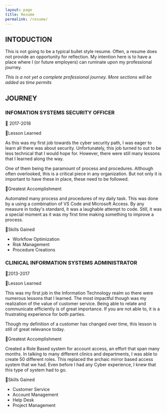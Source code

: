 ```yaml
---
layout: page
title: Resume
permalink: /resume/
---
```

## INTODUCTION

This is not going to be a typical bullet style resume.  Often, a resume does not provide an opportunity for reflection.  My intention here is to have a place where I (or future employers) can ruminate upon my professional journey. 

*This is a not yet a complete professional journey.  More sections will be added as time permits*


## JOURNEY

### INFOMATION SYSTEMS SECURITY OFFICER

📅 2017-2018

💭Lesson Learned

As this was my first job towards the cyber security path, I was eager to learn all there was about security.  Unfortunately, this job turned to out to be less technical that I would hope for.  However, there were still many lessons that I learned along the way.  

One of them being the paramount of process and procedures.  Although often overlooked, this is a critical piece in any organization.   But not only it is important to have these in place, these need to be followed.   

🥇Greatest Accomplishment

Automated many process and procedures of my daily task.  This was done by a using a combination of VS Code and Microsoft Access.  By any measure in today's standard, it was a laughable attempt to code.  Still, it was a special moment as it was my first time making something to improve a process. 

🎯Skills Gained

- Workflow Optimization
- Risk Management
- Procedure Creations
### CLINICAL INFORMATION SYSTEMS ADMINISTRATOR

📅2013-2017

💭Lesson Learned

This was my first job in the Information Technology realm so there were numerous lessons that I learned. The most impactful though was my realization of the value of customer service.  Being able to relate and communicate efficiently is of great importance.  If you are not able to, it is a frustrating experience for both parties. 

Though my definition of a customer has changed over time, this lesson is still of great relevance today.


🥇Greatest Accomplishment

Created a Role Based system for account access, an effort that span many months. In talking to many different clinics and departments, I was able to create 50 different roles.  This replaced the archaic mirror based access system that we had.  Even before I had any Cyber experience, I knew that this type of system had to go.  

🎯Skills Gained

- Customer Service 
- Account Management
- Help Desk 
- Project Management